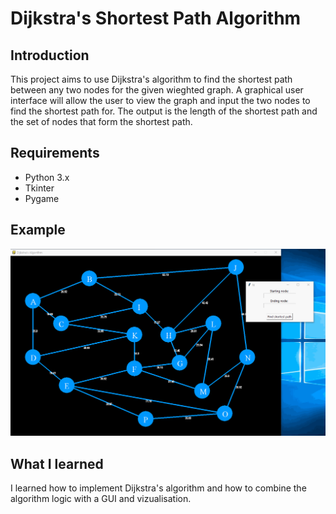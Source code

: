 # Dijkstra's Shortest Path Algorithm

## Introduction
This project aims to use Dijkstra's algorithm to find the shortest path between any two nodes for the given wieghted graph. A graphical user interface will allow the user to view the graph and input the two nodes to find the shortest path for. The output is the length of the shortest path and the set of nodes that form the shortest path.
## Requirements
 - Python 3.x
 - Tkinter
 - Pygame
## Example
![](ShortestPathExample.gif)
## What I learned
I learned how to implement Dijkstra's algorithm and how to combine the algorithm logic with a GUI and vizualisation. 



